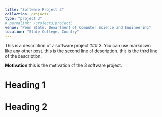 ```yaml
---
title: "Software Project 3"
collection: projects
type: "project 3"
# permalink: /projects/project3
venue: "Penn State, Department of Computer Science and Engineering"
location: "State College, Country"
---
```


This is a description of a software project ### 3. You can use markdown like any other post.
this is the second line of description.
this is the third line of the description.

**Motivation**
this is the motivation of the 3 software project.

Heading 1
======

Heading 2
======
